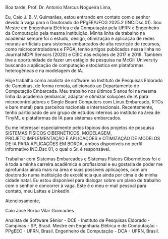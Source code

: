 Boa tarde, Prof. Dr. Antonio Marcus Nogueira Lima,

Eu, Caio J. B. V. Guimarães,  estou entrando em contato com o senhor devido à vaga para o Doutorado do PPgEE/UFCG 2025.2 (INC.Dsc 01). Sou Mestre em Engenharia Elétrica e da Computação pela UFRN e Engenheiro da Computação pela mesma instituição. Minha linha de trabalho na academia sempre foi o estudo, design, otimização e aplicação de redes neurais artificiais para sistemas embarcados de alta restrição de recursos, como microcontroladores e FPGA, tenho artigos publicados nessa linha no Journal MDPI Sensors (2020) e CBIC nas edições de 2017 e 2019. Também tive a oportunidade de fazer um estágio de pesquisa na McGill University buscando a aplicação de computação estocástica em plataformas heterogêneas e na modelagem de IA.

Hoje trabalho como analista de software no Instituto de Pesquisas Eldorado de Campinas, de forma remota, adicionado ao Departamento de Computação Embarcada. Meu trabalho nos últimos 5 anos foi na mesma linha da academia (embarcar, adaptar e otimizar soluções de IA para microcontroladores e Single Board Computers com Linux Embarcado, RTOs e bare metal) para parceiros nacionais e internacionais. Recentemente, tenho participado de um grupo de estudos internos ao instituto na área de TinyML e plataformas de IA para sistemas embarcados.

Eu me interessei especialmente pelos tópicos dos projetos de pesquisa SISTEMAS FÍSICOS CIBERNÉTICOS, MODELAGEM, PROJETO,IMPLEMENTAÇÃO E APLICAÇÕES e OTIMIZAÇÃO DE MODELOS DE IA PARA APLICAÇÕES EM BORDA, ambos disponíveis no perfil informativo INC.Dsc 01, o qual o Sr. é responsável.

Trabalhar com Sistemas Embarcados e Sistemas Físicos Cibernéticos foi e é toda a minha carreira acadêmica e profissional e eu gostaria de poder me aprofundar ainda mais na área e suas possíveis aplicações, com um doutorado numa instituição de excelência que ainda por cima é de minha cidade natal. Eu estou disponível para dialogar sobre um plano de trabalho com o senhor e concorrer à vaga. Este é o meu e-mail pessoal para contato, meu Lattes e LinkedIn.

Atenciosamente,

Caio José Borba Vilar Guimarães

Analista de Software Sênior - DCE - Instituto de Pesquisas Eldorado - Campinas - SP, Brasil.
Mestre em Engenharia Elétrica e de Computação - PPgEEC - UFRN, Brasil.
Engenheiro de Computação - DCA - UFRN, Brasil.